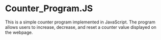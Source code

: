 # Counter_Program.JS
This is a simple counter program implemented in JavaScript. The program allows users to increase, decrease, and reset a counter value displayed on the webpage.
